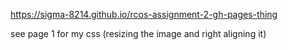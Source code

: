 <https://sigma-8214.github.io/rcos-assignment-2-gh-pages-thing>

see page 1 for my css (resizing the image and right aligning it)
